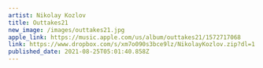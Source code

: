 ```yaml
---
artist: Nikolay Kozlov
title: Outtakes21
new_image: /images/outtakes21.jpg
apple_link: https://music.apple.com/us/album/outtakes21/1572717068
link: https://www.dropbox.com/s/xm7o090s3bce9lz/NikolayKozlov.zip?dl=1
published_date: 2021-08-25T05:01:40.858Z
---
```

